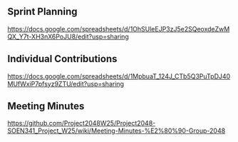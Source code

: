 
## Sprint Planning 

https://docs.google.com/spreadsheets/d/1OhSUleEJP3zJ5e2SQeoxdeZwMQX_Y7t-XH3nX6PoJU8/edit?usp=sharing

## Individual Contributions

https://docs.google.com/spreadsheets/d/1MpbuaT_124J_CTb5Q3PuTpDJ40MUfWxiP7pfsyz9ZTU/edit?usp=sharing


## Meeting Minutes

https://github.com/Project2048W25/Project2048-SOEN341_Project_W25/wiki/Meeting-Minutes-%E2%80%90-Group-2048
